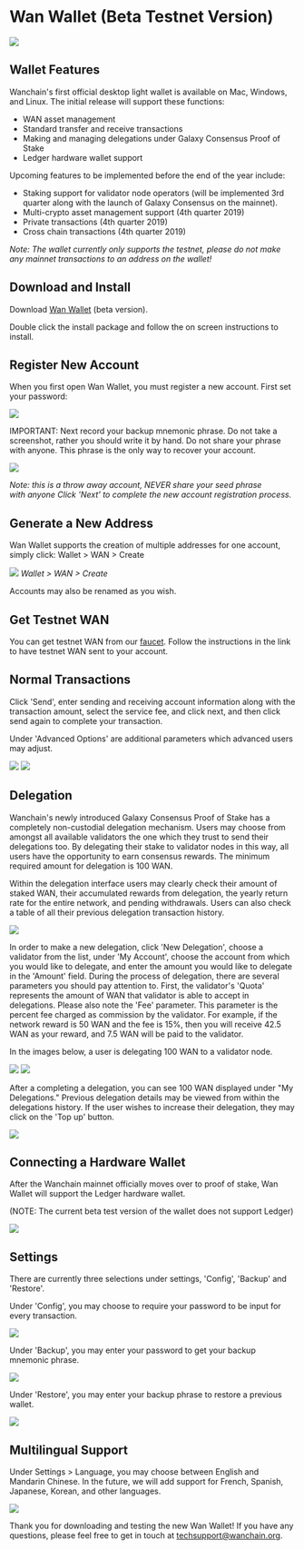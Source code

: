 # Wan Wallet (Beta Testnet Version)
![](media/wan_wallet_1.png)
## Wallet Features

Wanchain's first official desktop light wallet is available on Mac, Windows, and Linux. The initial release will support these functions:

* WAN asset management
* Standard transfer and receive transactions
* Making and managing delegations under Galaxy Consensus Proof of Stake
* Ledger hardware wallet support

Upcoming features to be implemented before the end of the year include:

* Staking support for validator node operators (will be implemented 3rd quarter along with the launch of Galaxy Consensus on the mainnet).
* Multi-crypto asset management support (4th quarter 2019)
* Private transactions (4th quarter 2019)
* Cross chain transactions (4th quarter 2019)

*Note: The wallet currently only supports the testnet, please do not make any mainnet transactions to an address on the wallet!*

## Download and Install
Download [Wan Wallet](https://medium.com/r/?url=https%3A%2F%2Fgithub.com%2Fwanchain%2Fwan-wallet-desktop%2Freleases) (beta version).

Double click the install package and follow the on screen instructions to install.

## Register New Account

When you first open Wan Wallet, you must register a new account. First set your password:

![](media/wan_wallet_2.png)

IMPORTANT: Next record your backup mnemonic phrase. Do not take a screenshot, rather you should write it by hand. Do not share your phrase with anyone. This phrase is the only way to recover your account. 

![](media/wan_wallet_3.png)

*Note: this is a throw away account, NEVER share your seed phrase with anyone Click 'Next' to complete the new account registration process.*

## Generate a New Address 

Wan Wallet supports the creation of multiple addresses for one account, simply click: Wallet > WAN > Create

![](media/wan_wallet_4.png)
*Wallet > WAN > Create*

Accounts may also be renamed as you wish.

## Get Testnet WAN

You can get testnet WAN from our [faucet](http://54.201.62.90/). Follow the instructions in the link to have testnet WAN sent to your account.

## Normal Transactions
Click 'Send', enter sending and receiving account information along with the transaction amount, select the service fee, and click next, and then click send again to complete your transaction.  

Under 'Advanced Options' are additional parameters which advanced users may adjust.

![](media/wan_wallet_5.png)
![](media/wan_wallet_6.png)

## Delegation
Wanchain's newly introduced Galaxy Consensus Proof of Stake has a completely non-custodial delegation mechanism. Users may choose from amongst all available validators the one which they trust to send their delegations too. By delegating their stake to validator nodes in this way, all users have the opportunity to earn consensus rewards. The minimum required amount for delegation is 100 WAN. 

Within the delegation interface users may clearly check their amount of staked WAN, their accumulated rewards from delegation, the yearly return rate for the entire network, and pending withdrawals. Users can also check a table of all their previous delegation transaction history. 

![](media/wan_wallet_7.png)

In order to make a new delegation, click 'New Delegation', choose a validator from the list, under 'My Account', choose the account from which you would like to delegate, and enter the amount you would like to delegate in the 'Amount' field. During the process of delegation, there are several parameters you should pay attention to. First, the validator's 'Quota' represents the amount of WAN that validator is able to accept in delegations. Please also note the 'Fee' parameter. This parameter is the percent fee charged as commission by the validator. For example, if the network reward is 50 WAN and the fee is 15%, then you will receive 42.5 WAN as your reward, and 7.5 WAN will be paid to the validator.

In the images below, a user is delegating 100 WAN to a validator node. 

![](media/wan_wallet_8.png)
![](media/wan_wallet_9.png)

After a completing a delegation, you can see 100 WAN displayed under "My Delegations." Previous delegation details may be viewed from within the delegations history. If the user wishes to increase their delegation, they may click on the 'Top up' button.

![](media/wan_wallet_10.png)

## Connecting a Hardware Wallet
After the Wanchain mainnet officially moves over to proof of stake, Wan Wallet will support the Ledger hardware wallet.

(NOTE: The current beta test version of the wallet does not support Ledger)

![](media/wan_wallet_11.png)


## Settings
There are currently three selections under settings, 'Config', 'Backup' and 'Restore'.

Under 'Config', you may choose to require your password to be input for every transaction.

![](media/wan_wallet_12.png)

Under 'Backup', you may enter your password to get your backup mnemonic phrase.

![](media/wan_wallet_13.png)

Under 'Restore', you may enter your backup phrase to restore a previous wallet.

![](media/wan_wallet_14.png)

## Multilingual Support
Under Settings > Language, you may choose between English and Mandarin Chinese. In the future, we will add support for French, Spanish, Japanese, Korean, and other languages.

![](media/wan_wallet_15.png)

Thank you for downloading and testing the new Wan Wallet! If you have any questions, please feel free to get in touch at techsupport@wanchain.org.  
